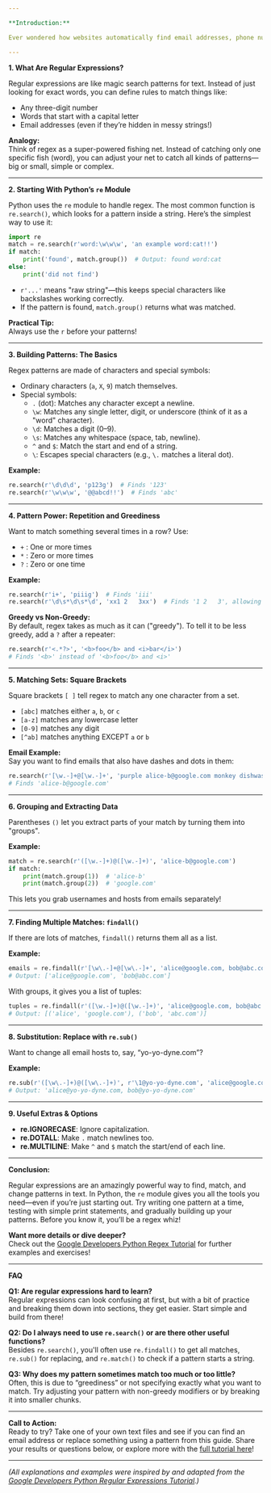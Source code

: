 ```yaml
---

**Introduction:**

Ever wondered how websites automatically find email addresses, phone numbers, or patterns in large chunks of text? The secret superpower behind this is regular expressions! Regular expressions (often called "regex") are a tool in Python—and many other languages—that help you search for specific text patterns. Whether you're new to coding or just want a better grasp of Python’s text magic, this guide will walk you through the basics of regex step-by-step, using simple language and practical examples. Want to get hands-on? Let’s start exploring!

---
```


**1. What Are Regular Expressions?**

Regular expressions are like magic search patterns for text. Instead of just looking for exact words, you can define rules to match things like:
- Any three-digit number
- Words that start with a capital letter
- Email addresses (even if they’re hidden in messy strings!)

**Analogy:**  
Think of regex as a super-powered fishing net. Instead of catching only one specific fish (word), you can adjust your net to catch all kinds of patterns—big or small, simple or complex.

---

**2. Starting With Python’s `re` Module**

Python uses the `re` module to handle regex. The most common function is `re.search()`, which looks for a pattern inside a string. Here’s the simplest way to use it:

```python
import re
match = re.search(r'word:\w\w\w', 'an example word:cat!!')
if match:
    print('found', match.group())  # Output: found word:cat
else:
    print('did not find')
```
- `r'...'` means "raw string"—this keeps special characters like backslashes working correctly.
- If the pattern is found, `match.group()` returns what was matched.

**Practical Tip:**  
Always use the `r` before your patterns!

---

**3. Building Patterns: The Basics**

Regex patterns are made of characters and special symbols:
- Ordinary characters (`a`, `X`, `9`) match themselves.
- Special symbols:
    - `.` (dot): Matches any character except a newline.
    - `\w`: Matches any single letter, digit, or underscore (think of it as a "word" character).
    - `\d`: Matches a digit (0–9).
    - `\s`: Matches any whitespace (space, tab, newline).
    - `^` and `$`: Match the start and end of a string.
    - `\`: Escapes special characters (e.g., `\.` matches a literal dot).

**Example:**
```python
re.search(r'\d\d\d', 'p123g')  # Finds '123'
re.search(r'\w\w\w', '@@abcd!!')  # Finds 'abc'
```

---

**4. Pattern Power: Repetition and Greediness**

Want to match something several times in a row? Use:
- `+` : One or more times
- `*` : Zero or more times
- `?` : Zero or one time

**Example:**
```python
re.search(r'i+', 'piiig')  # Finds 'iii'
re.search(r'\d\s*\d\s*\d', 'xx1 2   3xx')  # Finds '1 2   3', allowing spaces
```
**Greedy vs Non-Greedy:**  
By default, regex takes as much as it can ("greedy"). To tell it to be less greedy, add a `?` after a repeater:

```python
re.search(r'<.*?>', '<b>foo</b> and <i>bar</i>')
# Finds '<b>' instead of '<b>foo</b> and <i>'
```

---

**5. Matching Sets: Square Brackets**

Square brackets `[ ]` tell regex to match any one character from a set.

- `[abc]` matches either `a`, `b`, or `c`
- `[a-z]` matches any lowercase letter
- `[0-9]` matches any digit
- `[^ab]` matches anything EXCEPT `a` or `b`

**Email Example:**  
Say you want to find emails that also have dashes and dots in them:

```python
re.search(r'[\w.-]+@[\w.-]+', 'purple alice-b@google.com monkey dishwasher')
# Finds 'alice-b@google.com'
```

---

**6. Grouping and Extracting Data**

Parentheses `()` let you extract parts of your match by turning them into "groups".

**Example:**
```python
match = re.search(r'([\w.-]+)@([\w.-]+)', 'alice-b@google.com')
if match:
    print(match.group(1))  # 'alice-b'
    print(match.group(2))  # 'google.com'
```
This lets you grab usernames and hosts from emails separately!

---

**7. Finding Multiple Matches: `findall()`**

If there are lots of matches, `findall()` returns them all as a list.

**Example:**
```python
emails = re.findall(r'[\w\.-]+@[\w\.-]+', 'alice@google.com, bob@abc.com')
# Output: ['alice@google.com', 'bob@abc.com']
```

With groups, it gives you a list of tuples:
```python
tuples = re.findall(r'([\w.-]+)@([\w.-]+)', 'alice@google.com, bob@abc.com')
# Output: [('alice', 'google.com'), ('bob', 'abc.com')]
```

---

**8. Substitution: Replace with `re.sub()`**

Want to change all email hosts to, say, “yo-yo-dyne.com”?

**Example:**
```python
re.sub(r'([\w\.-]+)@([\w\.-]+)', r'\1@yo-yo-dyne.com', 'alice@google.com, bob@abc.com')
# Output: 'alice@yo-yo-dyne.com, bob@yo-yo-dyne.com'
```

---

**9. Useful Extras & Options**

- **re.IGNORECASE**: Ignore capitalization.
- **re.DOTALL**: Make `.` match newlines too.
- **re.MULTILINE**: Make `^` and `$` match the start/end of each line.

---

**Conclusion:**

Regular expressions are an amazingly powerful way to find, match, and change patterns in text. In Python, the `re` module gives you all the tools you need—even if you’re just starting out. Try writing one pattern at a time, testing with simple print statements, and gradually building up your patterns. Before you know it, you’ll be a regex whiz!

**Want more details or dive deeper?**  
Check out the [Google Developers Python Regex Tutorial](https://developers.google.com/edu/python/regular-expressions) for further examples and exercises!

---

**FAQ**

**Q1: Are regular expressions hard to learn?**  
Regular expressions can look confusing at first, but with a bit of practice and breaking them down into sections, they get easier. Start simple and build from there!

**Q2: Do I always need to use `re.search()` or are there other useful functions?**  
Besides `re.search()`, you'll often use `re.findall()` to get all matches, `re.sub()` for replacing, and `re.match()` to check if a pattern starts a string.

**Q3: Why does my pattern sometimes match too much or too little?**  
Often, this is due to “greediness” or not specifying exactly what you want to match. Try adjusting your pattern with non-greedy modifiers or by breaking it into smaller chunks.

---

**Call to Action:**  
Ready to try? Take one of your own text files and see if you can find an email address or replace something using a pattern from this guide. Share your results or questions below, or explore more with the [full tutorial here](https://developers.google.com/edu/python/regular-expressions)!

---

*(All explanations and examples were inspired by and adapted from the [Google Developers Python Regular Expressions Tutorial](https://developers.google.com/edu/python/regular-expressions).)*